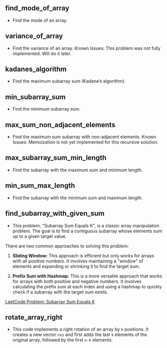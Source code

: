 ## find_mode_of_array

- Find the mode of an array.

## variance_of_array

- Find the variance of an array. Known Issues: This problem was not fully implemented. Will do it later.

## kadanes_algorithm

- Find the maximum subarray sum (Kadane’s algorithm).

## min_subarray_sum

- Find the minimum subarray sum.

## max_sum_non_adjacent_elements

- Find the maximum sum subarray with non-adjacent elements. Known Issues: Memoization is not yet implemented for this recursive solution.

## max_subarray_sum_min_length

- Find the subarray with the maximum sum and minimum length.

## min_sum_max_length

- Find the subarray with the minimum sum and maximum length.

## find_subarray_with_given_sum

- This problem, "Subarray Sum Equals K", is a classic array manipulation problem. The goal is to find a contiguous subarray whose elements sum up to a given target value.

There are two common approaches to solving this problem:

1.  **Sliding Window:** This approach is efficient but only works for arrays with all positive numbers. It involves maintaining a "window" of elements and expanding or shrinking it to find the target sum.

2.  **Prefix Sum with Hashmap:** This is a more versatile approach that works for arrays with both positive and negative numbers. It involves calculating the prefix sum at each index and using a hashmap to quickly check if a subarray with the target sum exists.

[LeetCode Problem: Subarray Sum Equals K](https://leetcode.com/problems/subarray-sum-equals-k/)

## rotate_array_right

- This code implements a right rotation of an array by `k` positions. It creates a new vector `res` and first adds the last `k` elements of the original array, followed by the first `n-k` elements.
